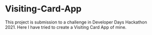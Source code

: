# Visiting-Card-App
This project is submission to a challenge in Developer Days Hackathon 2021. Here I have tried to create a Visiting Card App of mine.
